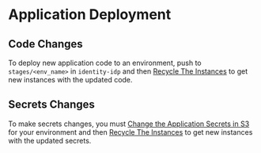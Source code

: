 # Application Deployment

## Code Changes

To deploy new application code to an environment, push to `stages/<env_name>` in
`identity-idp` and then [Recycle The Instances](recycling-instances.md) to get
new instances with the updated code.

## Secrets Changes

To make secrets changes, you must [Change the Application Secrets in
S3](application-secrets.md) for your environment and then [Recycle The
Instances](recycling-instances.md) to get new instances with the updated
secrets.
